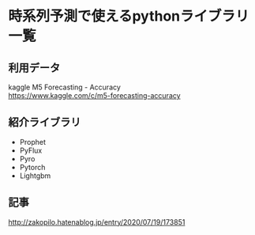 # 時系列予測で使えるpythonライブラリ一覧
## 利用データ
kaggle M5 Forecasting - Accuracy  
https://www.kaggle.com/c/m5-forecasting-accuracy

## 紹介ライブラリ
- Prophet
- PyFlux
- Pyro
- Pytorch
- Lightgbm

## 記事
http://zakopilo.hatenablog.jp/entry/2020/07/19/173851